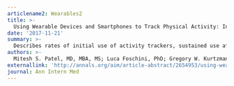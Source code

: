 ```yaml
---
articlename2: Wearables2
title: >-
  Using Wearable Devices and Smartphones to Track Physical Activity: Initial Activation, Sustained Use, and Step Counts Across Sociodemographic Characteristics in a National Sample
date: '2017-11-21'
summary: >-
  Describes rates of initial use of activity trackers, sustained use after 6 months, and step counts across different sociodemographic characteristics from a wellness program offered across the United States.
authors: >-
  Mitesh S. Patel, MD, MBA, MS; Luca Foschini, PhD; Gregory W. Kurtzman, BA; Jingsan Zhu, MBA, MS; Wenli Wang, MS; Charles A.L. Rareshide, MS; Susan M. Zbikowski, PhD
externallink: 'http://annals.org/aim/article-abstract/2654953/using-wearable-devices-smartphones-track-physical-activity-initial-activation-sustained'
journal: Ann Intern Med
---
```


